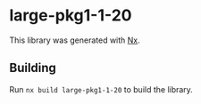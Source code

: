 # large-pkg1-1-20

This library was generated with [Nx](https://nx.dev).

## Building

Run `nx build large-pkg1-1-20` to build the library.

